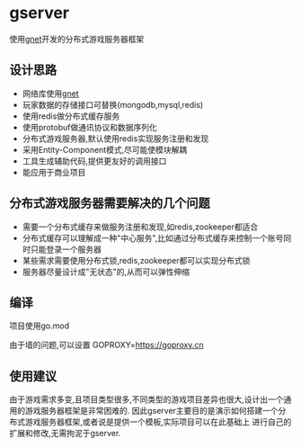 # gserver
使用[gnet](https://github.com/fish-tennis/gnet)开发的分布式游戏服务器框架

## 设计思路
- 网络库使用[gnet](https://github.com/fish-tennis/gnet)
- 玩家数据的存储接口可替换(mongodb,mysql,redis)
- 使用redis做分布式缓存服务
- 使用protobuf做通讯协议和数据序列化
- 分布式游戏服务器,默认使用redis实现服务注册和发现
- 采用Entity-Component模式,尽可能使模块解耦
- 工具生成辅助代码,提供更友好的调用接口
- 能应用于商业项目

## 分布式游戏服务器需要解决的几个问题
- 需要一个分布式缓存来做服务注册和发现,如redis,zookeeper都适合
- 分布式缓存可以理解成一种"中心服务",比如通过分布式缓存来控制一个账号同时只能登录一个服务器
- 某些需求需要使用分布式锁,redis,zookeeper都可以实现分布式锁
- 服务器尽量设计成"无状态"的,从而可以弹性伸缩

## 编译
项目使用go.mod

由于墙的问题,可以设置 GOPROXY=https://goproxy.cn

## 使用建议
由于游戏需求多变,且项目类型很多,不同类型的游戏项目差异也很大,设计出一个通用的游戏服务器框架是非常困难的.
因此gserver主要目的是演示如何搭建一个分布式游戏服务器框架,或者说是提供一个模板,实际项目可以在此基础上
进行自己的扩展和修改,无需拘泥于gserver.